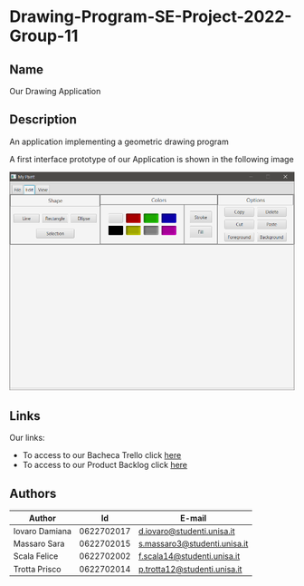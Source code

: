 # Drawing-Program-SE-Project-2022-Group-11

## Name

Our Drawing Application

## Description

An application implementing a geometric drawing program

A first interface prototype of our Application is shown in the following image

![alt text](https://github.com/priscotrotta00/Drawing-Program-SE-Project-2022-Group-11/blob/main/InterfacePrototype.png)

## Links

Our links:
- To access to our Bacheca Trello click [here](https://trello.com/b/aSnWUSzm/scrum-board)
- To access to our Product Backlog click [here](https://docs.google.com/spreadsheets/d/1XaCnBN4cuR05TMK2ExlH_ur3wS84wBuVe6LEqrFkWdg/edit?usp=sharing)

## Authors

| Author | Id | E-mail |
| ------ | ------ | ------ |
| Iovaro Damiana | 0622702017 | d.iovaro@studenti.unisa.it |
| Massaro Sara | 0622702015 | s.massaro3@studenti.unisa.it |
| Scala Felice | 0622702002 | f.scala14@studenti.unisa.it |
| Trotta Prisco | 0622702014 | p.trotta12@studenti.unisa.it |
